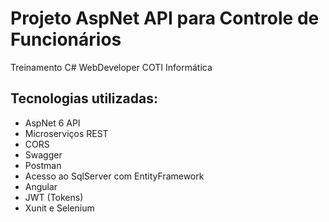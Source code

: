 # Projeto AspNet API para Controle de Funcionários
Treinamento C# WebDeveloper COTI Informática

## Tecnologias utilizadas:
* AspNet 6 API
* Microserviços REST
* CORS
* Swagger
* Postman
* Acesso ao SqlServer com EntityFramework
* Angular
* JWT (Tokens)
* Xunit e Selenium
